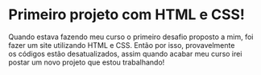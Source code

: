 # Primeiro projeto com HTML e CSS!

<p>Quando estava fazendo meu curso o primeiro desafio proposto a mim, foi fazer um site utilizando HTML e CSS. Então por isso, provavelmente <br> os códigos estão desatualizados, assim quando acabar meu curso irei postar um novo projeto que estou trabalhando!</p>
